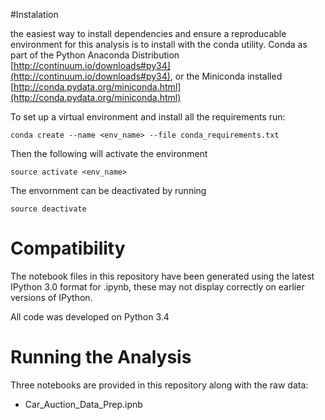 #Instalation

the easiest way to install dependencies and ensure a reproducable environment for this analysis is to install with the conda utility. Conda as part of the Python Anaconda Distribution [http://continuum.io/downloads#py34](http://continuum.io/downloads#py34), or the Miniconda installed [http://conda.pydata.org/miniconda.html](http://conda.pydata.org/miniconda.html)

To set up a virtual environment and install all the requirements run: 

```
conda create --name <env_name> --file conda_requirements.txt
```

Then the following will activate the environment

```
source activate <env_name>
```

The envornment can be deactivated by running

```
source deactivate
```

# Compatibility

The notebook files in this repository have been generated using the latest IPython 3.0 format for .ipynb, these may not display correctly on earlier versions of IPython.  

All code was developed on Python 3.4

# Running the Analysis




Three notebooks are provided in this repository along with the raw data:

* Car_Auction_Data_Prep.ipnb
